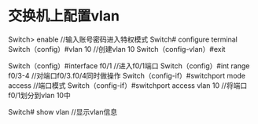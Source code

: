 # 交换机上配置vlan

Switch> enable  //输入账号密码进入特权模式
Switch# configure terminal  
Switch（config）#vlan 10    //创建vlan 10
Switch（config-vlan）#exit

Switch（config）#interface f0/1  //进入f0/1端口
Switch（config）#int range f0/3-4  //对端口f0/3.f0/4同时做操作
Switch（config-if）#switchport mode access  //端口模式
Switch（config-if）#switchport access vlan 10   //将端口f0/1划分到vlan 10中

Switch# show vlan //显示vlan信息

## 
